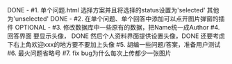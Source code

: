DONE - #1. 单个问题.html 选择方案并且将选择的status设置为'selected' 其他为'unselected' 
DONE - #2. 在单个问题、单个回答中添加可以点开图片弹窗的插件
OPTIONAL - #3. 修改数据库中一些原有的数据，把Name统一成Author
#4. 回答界面 
    要显示头像， DONE
    然后个人资料界面提供设置头像，DONE
    还要考虑下右上角欢迎xxx的地方要不要加上头像
#5. 胡编一些问题/答案，准备用户测试
#6. 最火问题省略号
#7. fix bug为什么每次上传都少一张图片